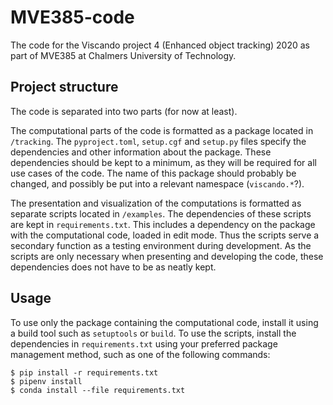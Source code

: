 # MVE385-code
The code for the Viscando project 4 (Enhanced object tracking) 2020 as part of MVE385 at Chalmers University of Technology.

## Project structure
The code is separated into two parts (for now at least).

The computational parts of the code is formatted as a package located in `/tracking`.
The `pyproject.toml`, `setup.cgf` and `setup.py` files specify the dependencies and other information about the package.
These dependencies should be kept to a minimum, as they will be required for all use cases of the code.
The name of this package should probably be changed, and possibly be put into a relevant namespace (`viscando.*`?).

The presentation and visualization of the computations is formatted as separate scripts located in `/examples`.
The dependencies of these scripts are kept in `requirements.txt`.
This includes a dependency on the package with the computational code, loaded in edit mode.
Thus the scripts serve a secondary function as a testing environment during development.
As the scripts are only necessary when presenting and developing the code, these dependencies does not have to be as neatly kept.

## Usage
To use only the package containing the computational code, install it using a build tool such as `setuptools` or `build`.
To use the scripts, install the dependencies in `requirements.txt` using your preferred package management method, such as one of the following commands:

    $ pip install -r requirements.txt
    $ pipenv install
    $ conda install --file requirements.txt
